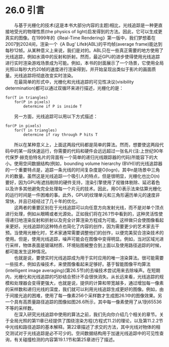 # 26.0 引言
&emsp;&emsp;与基于光栅化的技术(这是本书大部分内容的主题)相比，光线追踪是一种更直接地受光的物理性质(the physics of light)启发得到的方法。因此，它可以生成更真实的图像。在1999年的《Real-Time Rendering》第一版中，我们梦想着在2007到2024间，渲染一个《A Bug’ Life》(ABL)的平均帧(average frame)能达到每秒12帧。从某种意义上来说，我们是对的。ABL只在一些真正需要的地方使用了光线追踪，例如水滴中的反射和折射。然而，最近GPU的进步使得使用光线追踪进行实时渲染游戏场景成为可能。例如，本书的封面展示了一个场景，它使用全局光照以每秒大约20帧的速度进行渲染得到，并开始呈现出类似于影片的画面质量。光线追踪将彻底改变实时渲染。  
&emsp;&emsp;在最简单的形式中，光栅化和光线追踪的可见性决议(visibility determination)都可以通过双循环来进行描述，光栅化的是：
```
for(T in triangles)
	for(P in pixels)
		determine if P is inside T
```
&emsp;&emsp;另一方面，光线追踪可以用以下方式描述：
```
for(P in pixels)
	for(T in triangles)
		determine if ray through P hits T
```
&emsp;&emsp;所以在某种意义上，上面这两段代码都是简单的算法。然而，想要使这两段代码中的某一段快速运行，你需要的代码和硬件会远远超过一张名片(注:上世纪90年代保罗·赫克伯特名片的背面有一个简单的递归光线跟踪器的代码)所能容下的大小。使用空间数据结构(例如，bounding volume hierarchy (BVH))的光线追踪器的一个重要特点是，追踪一条光线的时间复杂度是O(logn)，其中n是场景中三角片的数量。虽然这是光线追踪一个吸引人的特点，但是很明显，光栅化也比O(n)要好，因为GPU有遮挡剔除的硬件支持，渲染引擎使用了视锥体剔除、延迟着色以及许多其他避免完全处理每一个片元的技术。因此，用O()表示法来估算光栅化的运行时间是一件困难的事。此外，GPU的纹理单元和三角形遍历单元的速度非常快，并且已经经过了几十年的优化。  
&emsp;&emsp;这两者的重要区别在于光线追踪可以向任意方向发射光线，而不是对单个顶点进行处理，例如从眼睛或者光源处。正如我们将在26.1节中看到的，这种灵活性使得递归地渲染反射和折射以及完全计算渲染方程成为可能。这样做只会使图像看起来更好。光线追踪的这种特点也简化了内容的创作，因为需要更少的艺术家去干预。当使用光栅化时，艺术家通常需要调整他们的创作，以便完美契合渲染技术的使用。但是，使用光线追踪，噪声可能会在图像中变得明显。例如，当对区域光进行采样，物体表面是玻璃材质、环境贴图被整合到上面以及使用路径追踪的时候，都可能发生这种情况。  
&emsp;&emsp;也就是说，要使实时光线追踪成为用于实时应用的唯一渲染算法。很可能需要一些技术，例如去噪技术，来使图像看起来足够好。基于智能图像平均算法(intelligent image averaging)(第26.5节)的去噪技术尝试用来去除噪声。在短期内，光栅化和光线追踪的巧妙结合预计不会很快消失。从长远来看，光线追踪的规模和处理器会变得更强大，也就是说，提供的计算和带宽越多，通过增加每一像素的采样数和递归光线的深度，我们就可以利用光线追踪生成更好的图像。例如，由于间接光追的困难，使用了每一像素256个采样数才生成图26.1中的图像效果。另一个具有高质量路径追踪的图像如图26.6所示，其中每一像素使用了从1到65536不等的采样数。  
&emsp;&emsp;在深入研究光线追踪中使用的算法之前，我们先向你介绍几个相关的章节。关于全局光照的第11章已经提供了围绕渲染方程(方程式11.2)的理论，以及第11.2.2节中光线和路径追踪的基本解释。第22章描述了求交的方法，其中光线对物体的相交测试对于光线追踪是必不可少的。空间数据结构用于加速光线追踪中的可见性查询，有关碰撞检测的内容第19.1.1节和第25章进行了描述。
